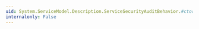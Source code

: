 ```yaml
---
uid: System.ServiceModel.Description.ServiceSecurityAuditBehavior.#ctor
internalonly: False
---
```

